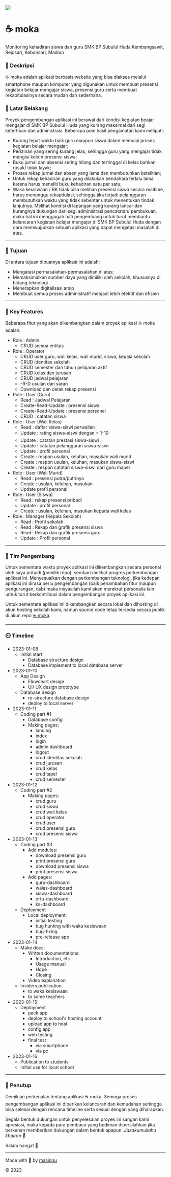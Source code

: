 ![](https://github.com/masipnu/masipnu.github.io/blob/ec63bc3d31e1f899d9331b38be876feb6ee31c60/student.png?raw=true)

# ☕ moka
 Monitoring kehadiran siswa dan guru SMK BP Subulul Huda Kembangsawit, Rejosari, Kebonsari, Madiun

### 📕 Deskripsi
☕ moka adalah aplikasi berbasis website yang bisa diakses melalui smartphone maupun komputer yang digunakan untuk membuat presensi kegiatan belajar mengajar siswa, presensi guru serta membuat rekapitulasinya secara mudah dan sederhana.

### 📙 Latar Belakang
Proyek pengembangan aplikasi ini berawal dari kondisi kegiatan beajar mengajar di SMK BP Subulul Huda yang kurang maksimal dari segi ketertiban dan administrasi. Beberapa poin hasil pengamatan kami meliputi:
- Kurang tepat waktu baik guru maupun siswa dalam memulai proses kegiatan belajar mengajar;
- Perizinan yang sering kurang jelas, sehingga guru yang mengajar tidak mengisi kolom presensi siswa;
- Buku jurnal dan absensi sering hilang dan tertinggal di kelas bahkan rusak/ tidak layak;
- Proses rekap jurnal dan absen yang lama dan membutuhkan ketelitian;
- Untuk rekap kehadiran guru yang dilakukan bendahara terlalu lama karena harus meneliti buku kehadiran satu per satu;
- Waka kesiswaan / BK tidak bisa melihan presensi siswa secara realtime, harus menunggu rekapitulasi, sehingga jika terjadi pelanggaran membutuhkan waktu yang tidak sebentar untuk menentukan tindak lanjutnya.
Melihat kondisi di lapangan yang kurang lancar dan kurangnya dukungan dari segi administrasi pencatatan/ pembukuan, maka hal ini menggugah hati pengembang untuk turut membantu kelancaran kegiatan belajar mengajar di SMK BP Subulul Huda dengan cara memwujudkan sebuah aplikasi yang dapat mengatasi masalah di atas.
---

### 📗 Tujuan
Di antara tujuan dibuatnya aplikasi ini adalah:
- Mengatasi permasalahan-permasalahan di atas;
- Memaksimalkan sumber daya yang dimiliki oleh sekolah, khususnya di bidang teknologi
- Menerapkan digitalisasi arsip
- Membuat semua proses administratif menjadi lebih efektif dan efisien

---

### 🥇 Key Features
Beberapa fitur yang akan dikembangkan dalam proyek aplikasi ☕ moka adalah:
- Role : Admin
  - CRUD semua entitas
- Role : Operator
  - CRUD user guru, wali kelas, wali murid, siswa, kepala sekolah
  - CRUD identitas sekolah
  - CRUD semester dan tahun pelajaran aktif
  - CRUD kelas dan jurusan
  - CRUD jadwal pelajaran
  - -R-D usulan dan saran
  - Download dan cetak rekap presensi
- Role : User (Guru)
  - Read : Jadwal Pelajaran
  - Create-Read-Update : presensi siswa
  - Create-Read-Update : presensi personal
  - CRUD : catatan siswa
- Role : User (Wali Kelas)
  - Read : daftar siswa-siswi perwalian
  - Update : rating siswa-siswi dengan ⭐ 1-10
  - Update : catatan prestasi siswa-siswi
  - Update : catatan pelanggaran siswa-siswi
  - Update : profil personal
  - Create : respon usulan, keluhan, masukan wali murid
  - Create : respon usulan, keluhan, masukan siswa-siswi
  - Create : respon catatan siswa-siswi dari guru mapel
- Role : User (Wali Murid)
  - Read : presensi putra/putrinya
  - Create : usulan, keluhan, masukan
  - Update profil personal
- Role : User (Siswa)
  - Read : rekap presensi pribadi
  - Update : profil personal
  - Create : usulan, keluhan, masukan kepada wali kelas
- Role : Manager (Kepala Sekolah)
  - Read : Profil sekolah
  - Read : Rekap dan grafik presensi siswa
  - Read : Rekap dan grafik presensi guru
  - Update : Profil personal

---

### 🤹 Tim Pengembang
Untuk sementara waktu proyek aplikasi ini dikembangkan secara personal oleh saya pribadi (pemilik repo), sembari melihat progres perkembangan aplikasi ini. Menyesuaikan dengan perkembangan teknologi, jika kedepan aplikasi ini dirasa perlu pengembangan (baik penambahan fitur maupun pengurangan, dsb) maka insyaallah kami akan merekrut personalia lain untuk turut berkontribusi dalam pengembangan proyek aplikasi ini.

Untuk sementara aplikasi ini dikembangkan secara lokal dan dihosting di akun hosting sekolah kami, namun source code tetap tersedia secara publik di akun repo [☕ moka](https://github.io/masipnu/moka.github.io).

---

### ⏲️ Timeline

- 2023-01-08
  - Initial start
    - Database structure design
    - Database implement to local database server
- 2023-01-10
  - App Design
    - Flowchart design
    - UI/ UX design prototype
  - Database design
    - re-structure database design
    - deploy to local server
- 2023-01-11
  - Coding part #1
    - Database config
    - Making pages:
      - landing
      - index
      - login
      - admin dashboard
      - logout
      - crud identitas sekolah
      - crud jurusan
      - crud kelas
      - crud tapel
      - crud semester
- 2023-01-12
  - Coding part #2
    - Making pages:
      - crud guru
      - crud siswa
      - crud wali kelas
      - crud operator
      - crud user
      - crud presensi guru
      - crud presensi siswa
- 2023-01-13
  - Coding part #3      
    - Add modules:
      - download presensi guru
      - print presensi guru
      - download presensi siswa
      - print presensi siswa
    - Add pages:
      - guru-dashboard
      - walas-dashboard
      - siswa-dashboard
      - ortu-dashboard
      - ks-dashboard
  - Deployment
    - Local deployment:
      - initial testing
      - bug hunting with waka kesiswaan
      - bug-fixing
      - pre-release app
- 2023-01-14
  - Make docs:
    - Written documentations:
      - Introduction, etc
      - Usage manual
      - Hope
      - Closing
    - Video explanation
  - Insiders publication
    - to waka kesiswaan
    - to some teachers
- 2023-01-15
  - Deployment
    - pack app
    - deploy to school's hosting account
    - upload app to host
    - config app
    - web testing
    - final test :
      - via smartphone
      - via pc
- 2023-01-16
  - Publication to students
  - Initial use for local school

---

### 📘 Penutup
Demikian perkenalan tentang aplikasi ☕ moka. Semoga proses pengembangan aplikasi ini diberikan kelancaran dan kemudahan sehingga bisa selesai dengan rencana timeline serta sesuai dengan yang diharapkan.

Segala bentuk dukungan untuk penyelesaian proyek ini sangan kami apresiasi, maka kepada para pembaca yang budiman dipersilahkan jika berkenan memberikan dukungan dalam bentuk apapun. _Jazakumullahu khairan 👐._

Salam hangat 🙂

---

Made with 💓 by [masipnu](https://s.id/masipnu)

©️ 2023